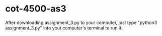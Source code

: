 # cot-4500-as3
After downloading assignment_3.py to your computer, just type "python3 assignment_3.py" into yout computer's terminal to run it.
